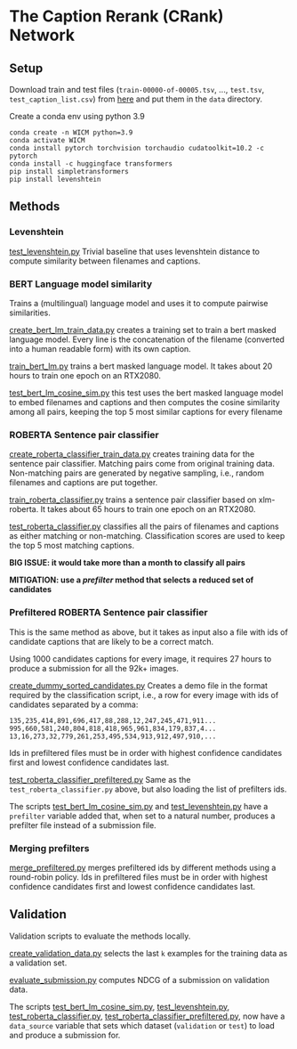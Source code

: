 # The Caption Rerank (CRank) Network

## Setup

Download train and test files (`train-00000-of-00005.tsv`, ..., `test.tsv`, `test_caption_list.csv`)
from [here](https://www.kaggle.com/c/wikipedia-image-caption/data) and put them in the `data` directory.

Create a conda env using python 3.9

````
conda create -n WICM python=3.9
conda activate WICM
conda install pytorch torchvision torchaudio cudatoolkit=10.2 -c pytorch
conda install -c huggingface transformers
pip install simpletransformers
pip install levenshtein
````

## Methods

### Levenshtein

[test_levenshtein.py](test_levenshtein.py) Trivial baseline that uses levenshtein distance to
compute similarity between filenames and captions.

### BERT Language model similarity

Trains a (multilingual) language model and uses it to compute pairwise similarities.

[create_bert_lm_train_data.py](create_bert_lm_train_data.py) creates a training set to train a bert masked language
model. Every line is the concatenation of the filename (converted into a human readable form) with its own caption.

[train_bert_lm.py](train_bert_lm.py) trains a bert masked language model. It takes about 20 hours to train one epoch on
an RTX2080.

[test_bert_lm_cosine_sim.py](test_bert_lm_cosine_sim.py) this test uses the bert masked language model to embed
filenames and captions and then computes the cosine similarity among all pairs, keeping the top 5 most similar captions
for every filename

### ROBERTA Sentence pair classifier

[create_roberta_classifier_train_data.py](create_roberta_classifier_train_data.py) creates training data for the
sentence pair classifier. Matching pairs come from original training data. Non-matching pairs are generated by negative
sampling, i.e., random filenames and captions are put together.

[train_roberta_classifier.py](train_roberta_classifier.py) trains a sentence pair classifier based on xlm-roberta.
It takes about 65 hours to train one epoch on an RTX2080.

[test_roberta_classifier.py](test_roberta_classifier.py) classifies all the pairs of filenames and captions as either
matching or non-matching. Classification scores are used to keep the top 5 most matching captions.

**BIG ISSUE: it would take more than a month to classify all pairs**

**MITIGATION: use a _prefilter_ method that selects a reduced set of candidates**

### Prefiltered ROBERTA Sentence pair classifier

This is the same method as above, but it takes as input also a file with ids of candidate captions that are likely to be a correct match.

Using 1000 candidates captions for every image, it requires 27 hours to produce a submission for all the 92k+ images.

[create_dummy_sorted_candidates.py](create_dummy_sorted_candidates.py) Creates a demo file in the format required by the classification script, i.e., a row for every image with ids of candidates separated by a comma:

```
135,235,414,891,696,417,88,288,12,247,245,471,911...
995,660,581,240,804,818,418,965,961,834,179,837,4...
13,16,273,32,779,261,253,495,534,913,912,497,910,...
```
Ids in prefiltered files must be in order with highest confidence candidates first and lowest confidence candidates last.

[test_roberta_classifier_prefiltered.py](test_roberta_classifier_prefiltered.py) Same as the `test_roberta_classifier.py` above, but also loading the list of prefilters ids.

The scripts [test_bert_lm_cosine_sim.py](test_bert_lm_cosine_sim.py) and [test_levenshtein.py](test_levenshtein.py) have a `prefilter` variable added that, when set to a natural number, produces a prefilter file instead of a submission file.

### Merging prefilters

[merge_prefiltered.py](merge_prefiltered.py) merges prefiltered ids by different methods using a round-robin policy.
Ids in prefiltered files must be in order with highest confidence candidates first and lowest confidence candidates last.

## Validation

Validation scripts to evaluate the methods locally.

[create_validation_data.py](create_validation_data.py) selects the last `k` examples for the training data as a validation set.

[evaluate_submission.py](evaluate_submission.py) computes NDCG of a submission on validation data.

The scripts [test_bert_lm_cosine_sim.py](test_bert_lm_cosine_sim.py), [test_levenshtein.py](test_levenshtein.py), [test_roberta_classifier.py](test_roberta_classifier.py), [test_roberta_classifier_prefiltered.py](test_roberta_classifier_prefiltered.py), now have a `data_source` variable that sets which dataset (`validation` or `test`) to load and produce a submission for.
